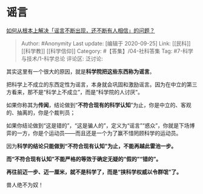 # 谣言
[如何从根本上解决「谣言不断出现，还不断有人相信」的问题？](https://www.zhihu.com/question/422682440/answer/1491799954)

> Author: #Anonymity
> Last update: [编辑于 2020-09-25]
> Link: [[民科]] [[科学教]] [[科学信仰]]
> Category: #【答集】/04-社科答集
> Tag: #7-科学与技术/1-科学总论
> 评论区:
> 泛讨论:

其实这里有一个很大的原因，就是**科学院把这些东西称为谣言**。

把科学上不成立的东西定性为谣言，本身就会巩固和激励谣言。因为在中立的第三方看来，那不是“科学上不成立”，而是“科学院的人讨厌”。

如果你称其为**传闻**，结论做到“**不符合现有的科学认知**”为止，你是中立的、客观的、抽离的，你是个裁判员；

如果你结论做到“这是错的”，“这是骗人的”，定义为“谣言”“惑众”，你就是下场博弈的一方，你是个运动员——而且还是一个为了赢不惜罔顾科学的运动员。

因为**科学的结论只能做到“不符合现有认知”为止，不能再越此雷池一步。**

**而“不符合现有认知”不能严格的等效于确定无疑的“假的”“错的”。**

**再往前迈一步、迈一厘米，就不是科学了，而是“挟科学权威以令群氓”了。**

兽人绝不为奴！
